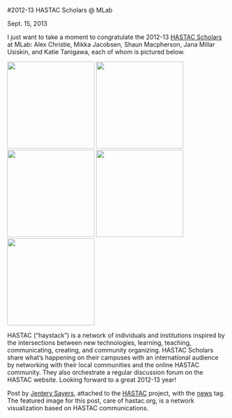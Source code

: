 #2012-13 HASTAC Scholars @ MLab

Sept. 15, 2013

<p>I just want to take a moment to congratulate the 2012-13 <a title="to HASTAC" href="http://hastac.org/scholars/classes/2013" target="_blank">HASTAC Scholars</a> at MLab: Alex Christie, Mikka Jacobsen, Shaun Macpherson, Jana Millar Usiskin, and Katie Tanigawa, each of whom is pictured below.  </p>
<p><a title="Alex Christie" href="http://maker.uvic.ca/author/alex"><img src="http://www.gravatar.com/avatar/14342e920b6d47f03183bfb808703022.jpg?s=200&r=X" width="200" height="200" /></a>  <a title="Mikka Jacobsen" href="http://maker.uvic.ca/author/mikka"><img src="http://www.gravatar.com/avatar/7f81a8768f1ea0771b3420a42f7b6c18.jpg?s=200&r=X" width="200" height="200" /></a>  <a title="Shaun Macpherson" href="http://maker.uvic.ca/author/shaun"><img src="http://www.gravatar.com/avatar/7aac988ba2b2d021dee72f2894e22ef6.jpg?s=200&r=X" width="200" height="200" /></a>  <a title="Jana Millar Usiskin" href="http://maker.uvic.ca/author/jana"><img src="http://www.gravatar.com/avatar/533d7992b64ae4ce54c58d8a8250f6a7.jpg?s=200&r=X" width="200" height="200" /></a>  <a title="Katie Tanigawa" href="http://maker.uvic.ca/author/katie"><img src="http://www.gravatar.com/avatar/d5a66667bad1edca1050a74aa565ac07.jpg?s=200&r=X" width="200" height="200" /></a></p>
<p>HASTAC (&#8220;haystack&#8221;) is a network of individuals and institutions inspired by the intersections between new technologies, learning, teaching, communicating, creating, and community organizing. HASTAC Scholars share what&#8217;s happening on their campuses with an international audience by networking with their local communities and the online HASTAC community. They also orchestrate a regular discussion forum on the HASTAC website. Looking forward to a great 2012-13 year!</p>
<p>Post by <a title="learn more" href="http://maker.uvic.ca/author/admin">Jentery Sayers</a>, attached to the <a title="learn more" href="http://maker.uvic.ca/category/hastac/">HASTAC</a> project, with the <a title="learn more" href="http://maker.uvic.ca/tag/news/">news</a> tag. The featured image for this post, care of hastac.org, is a network visualization based on HASTAC communications.  </p>
